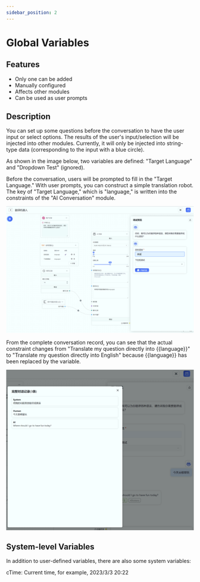 ```yaml
---
sidebar_position: 2
---
```


# Global Variables

## Features

- Only one can be added
- Manually configured
- Affects other modules
- Can be used as user prompts

## Description

You can set up some questions before the conversation to have the user input or select options. The results of the user's input/selection will be injected into other modules. Currently, it will only be injected into string-type data (corresponding to the input with a blue circle).

As shown in the image below, two variables are defined: "Target Language" and "Dropdown Test" (ignored).

Before the conversation, users will be prompted to fill in the "Target Language." With user prompts, you can construct a simple translation robot. The key of "Target Language," which is "language," is written into the constraints of the "AI Conversation" module.

![](./imgs/variable.png)

From the complete conversation record, you can see that the actual constraint changes from "Translate my question directly into {{language}}" to "Translate my question directly into English" because {{language}} has been replaced by the variable.

![](./imgs/variable2.png)

## System-level Variables

In addition to user-defined variables, there are also some system variables:

cTime: Current time, for example, 2023/3/3 20:22